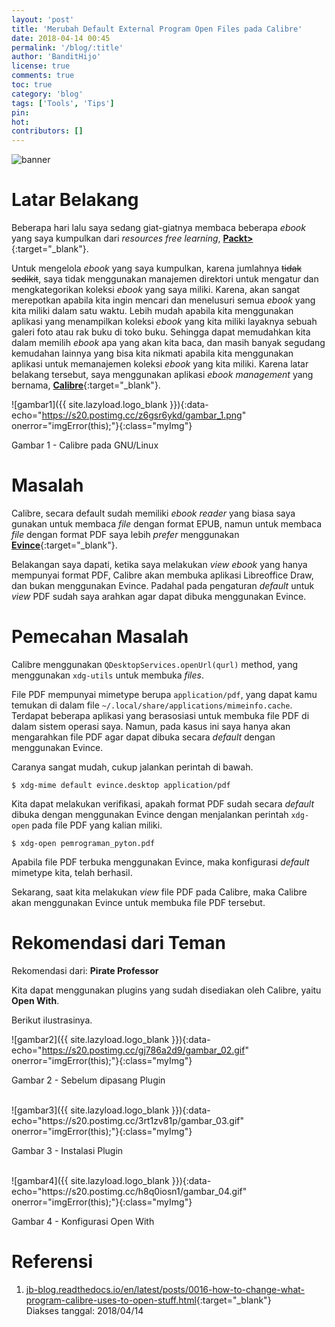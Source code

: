```yaml
---
layout: 'post'
title: 'Merubah Default External Program Open Files pada Calibre'
date: 2018-04-14 00:45
permalink: '/blog/:title'
author: 'BanditHijo'
license: true
comments: true
toc: true
category: 'blog'
tags: ['Tools', 'Tips']
pin:
hot:
contributors: []
---
```


<!-- BANNER OF THE POST -->
<img class="post-body-img" src="{{ site.lazyload.logo_blank_banner }}" data-echo="https://s20.postimg.cc/q966nyg5p/banner_post_02.png" onerror="imgError(this);" alt="banner">

# Latar Belakang

Beberapa hari lalu saya sedang giat-giatnya membaca beberapa *ebook* yang saya kumpulkan dari *resources free learning*, [**Packt>**](https://www.packtpub.com/packt/offers/free-learning){:target="_blank"}.

Untuk mengelola *ebook* yang saya kumpulkan, karena jumlahnya ~~tidak sedikit~~, saya tidak menggunakan manajemen direktori untuk mengatur dan mengkategorikan koleksi *ebook* yang saya miliki. Karena, akan sangat merepotkan apabila kita ingin mencari dan menelusuri semua *ebook* yang kita miliki dalam satu waktu. Lebih mudah apabila kita menggunakan aplikasi yang menampilkan koleksi *ebook* yang kita miliki layaknya sebuah galeri foto atau rak buku di toko buku. Sehingga dapat memudahkan kita dalam memilih *ebook* apa yang akan kita baca, dan masih banyak segudang kemudahan lainnya yang bisa kita nikmati apabila kita menggunakan aplikasi untuk memanajemen koleksi *ebook* yang kita miliki. Karena latar belakang tersebut, saya menggunakan aplikasi *ebook management* yang bernama, [**Calibre**](https://calibre-ebook.com/){:target="_blank"}.

![gambar1]({{ site.lazyload.logo_blank }}){:data-echo="https://s20.postimg.cc/z6gsr6ykd/gambar_1.png" onerror="imgError(this);"}{:class="myImg"}
<p class="img-caption">Gambar 1 - Calibre pada GNU/Linux</p>

# Masalah

Calibre, secara default sudah memiliki *ebook reader* yang biasa saya gunakan untuk membaca *file* dengan format EPUB, namun untuk membaca *file* dengan format PDF saya lebih *prefer* menggunakan [**Evince**](https://github.com/GNOME/evince){:target="_blank"}.

Belakangan saya dapati, ketika saya melakukan *view ebook* yang hanya mempunyai format PDF, Calibre akan membuka aplikasi Libreoffice Draw, dan bukan menggunakan Evince. Padahal pada pengaturan *default* untuk *view* PDF sudah saya arahkan agar dapat dibuka menggunakan Evince.

# Pemecahan Masalah

Calibre menggunakan `QDesktopServices.openUrl(qurl)` method, yang menggunakan `xdg-utils` untuk membuka *files*.

File PDF mempunyai mimetype berupa `application/pdf`, yang dapat kamu temukan di dalam file `~/.local/share/applications/mimeinfo.cache`. Terdapat beberapa aplikasi yang berasosiasi untuk membuka file PDF di dalam sistem operasi saya. Namun, pada kasus ini saya hanya akan mengarahkan file PDF agar dapat dibuka secara *default* dengan menggunakan Evince.

Caranya sangat mudah, cukup jalankan perintah di bawah.

```
$ xdg-mime default evince.desktop application/pdf
```

Kita dapat melakukan verifikasi, apakah format PDF sudah secara *default* dibuka dengan menggunakan Evince dengan menjalankan perintah `xdg-open` pada file PDF yang kalian miliki.

```
$ xdg-open pemrograman_pyton.pdf
```

Apabila file PDF terbuka menggunakan Evince, maka konfigurasi *default* mimetype kita, telah berhasil.

Sekarang, saat kita melakukan *view* file PDF pada Calibre, maka Calibre akan menggunakan Evince untuk membuka file PDF tersebut.

# Rekomendasi dari Teman

Rekomendasi dari: **Pirate Professor**

Kita dapat menggunakan plugins yang sudah disediakan oleh Calibre, yaitu **Open With**.

Berikut ilustrasinya.

![gambar2]({{ site.lazyload.logo_blank }}){:data-echo="https://s20.postimg.cc/gj786a2d9/gambar_02.gif" onerror="imgError(this);"}{:class="myImg"}
<p class="img-caption">Gambar 2 - Sebelum dipasang Plugin</p>

<br>
![gambar3]({{ site.lazyload.logo_blank }}){:data-echo="https://s20.postimg.cc/3rt1zv81p/gambar_03.gif" onerror="imgError(this);"}{:class="myImg"}
<p class="img-caption">Gambar 3 - Instalasi Plugin</p>

<br>
![gambar4]({{ site.lazyload.logo_blank }}){:data-echo="https://s20.postimg.cc/h8q0iosn1/gambar_04.gif" onerror="imgError(this);"}{:class="myImg"}
<p class="img-caption">Gambar 4 - Konfigurasi Open With</p>


# Referensi

1. [jb-blog.readthedocs.io/en/latest/posts/0016-how-to-change-what-program-calibre-uses-to-open-stuff.html](http://jb-blog.readthedocs.io/en/latest/posts/0016-how-to-change-what-program-calibre-uses-to-open-stuff.html){:target="_blank"}
<br>Diakses tanggal: 2018/04/14
